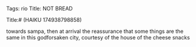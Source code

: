 Tags: rio
Title: NOT BREAD
  
Title:# (HAIKU 174938798858)
  
 towards sampa, then at arrival the reassurance that some things are the same in this godforsaken city, courtesy of the house of the cheese snacks